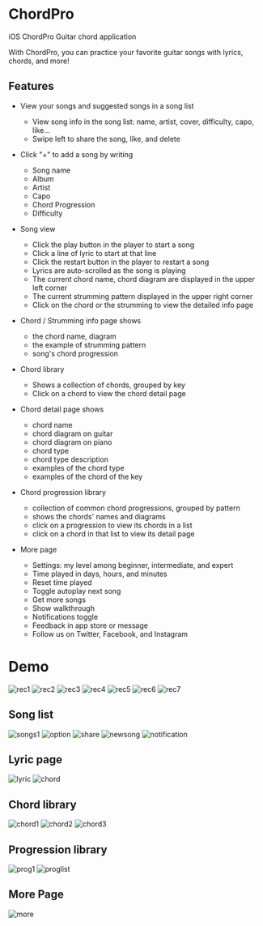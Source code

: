 # ChordPro
iOS ChordPro Guitar chord application

With ChordPro, you can practice your favorite guitar songs with lyrics, chords, and more!

## Features

- View your songs and suggested songs in a song list
    - View song info in the song list: name, artist, cover, difficulty, capo, like...
    - Swipe left to share the song, like, and delete

- Click "+" to add a song by writing
    - Song name
    - Album
    - Artist
    - Capo
    - Chord Progression 
    - Difficulty

- Song view
    - Click the play button in the player to start a song
    - Click a line of lyric to start at that line
    - Click the restart button in the player to restart a song
    - Lyrics are auto-scrolled as the song is playing
    - The current chord name, chord diagram are displayed in the upper left corner
    - The current strumming pattern displayed in the upper right corner
    - Click on the chord or the strumming to view the detailed info page

- Chord / Strumming info page shows
    - the chord name, diagram
    - the example of strumming pattern
    - song's chord progression

- Chord library
    - Shows a collection of chords, grouped by key
    - Click on a chord to view the chord detail page

- Chord detail page shows
    - chord name
    - chord diagram on guitar
    - chord diagram on piano
    - chord type
    - chord type description
    - examples of the chord type
    - examples of the chord of the key

- Chord progression library
    - collection of common chord progressions, grouped by pattern
    - shows the chords' names and diagrams
    - click on a progression to view its chords in a list
    - click on a chord in that list to view its detail page

- More page
    - Settings: my level among beginner, intermediate, and expert
    - Time played in days, hours, and minutes
    - Reset time played
    - Toggle autoplay next song
    - Get more songs
    - Show walkthrough
    - Notifications toggle
    - Feedback in app store or message
    - Follow us on Twitter, Facebook, and Instagram
    

# Demo
![rec1](https://github.com/SeanZheng21/ChordPro/blob/master/Screenshots/rec1.gif)
![rec2](https://github.com/SeanZheng21/ChordPro/blob/master/Screenshots/rec2.gif)
![rec3](https://github.com/SeanZheng21/ChordPro/blob/master/Screenshots/rec3.gif)
![rec4](https://github.com/SeanZheng21/ChordPro/blob/master/Screenshots/rec4.gif)
![rec5](https://github.com/SeanZheng21/ChordPro/blob/master/Screenshots/rec5.gif)
![rec6](https://github.com/SeanZheng21/ChordPro/blob/master/Screenshots/rec6.gif)
![rec7](https://github.com/SeanZheng21/ChordPro/blob/master/Screenshots/rec7.gif)

## Song list
![songs1](https://github.com/SeanZheng21/ChordPro/blob/master/Screenshots/songs1.png)
![option](https://github.com/SeanZheng21/ChordPro/blob/master/Screenshots/option.png)
![share](https://github.com/SeanZheng21/ChordPro/blob/master/Screenshots/share.png)
![newsong](https://github.com/SeanZheng21/ChordPro/blob/master/Screenshots/newsong.png)
![notification](https://github.com/SeanZheng21/ChordPro/blob/master/Screenshots/notification.png)

## Lyric page
![lyric](https://github.com/SeanZheng21/ChordPro/blob/master/Screenshots/lyric.png)
![chord](https://github.com/SeanZheng21/ChordPro/blob/master/Screenshots/chord.png)

## Chord library
![chord1](https://github.com/SeanZheng21/ChordPro/blob/master/Screenshots/chord1.png)
![chord2](https://github.com/SeanZheng21/ChordPro/blob/master/Screenshots/chord2.png)
![chord3](https://github.com/SeanZheng21/ChordPro/blob/master/Screenshots/chord3.png)


## Progression library
![prog1](https://github.com/SeanZheng21/ChordPro/blob/master/Screenshots/prog1.png)
![proglist](https://github.com/SeanZheng21/ChordPro/blob/master/Screenshots/proglist.png)

## More Page
![more](https://github.com/SeanZheng21/ChordPro/blob/master/Screenshots/more.png)










